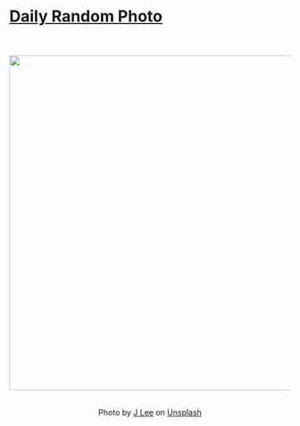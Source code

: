 # [Daily Random Photo](https://www.dailyrandomphoto.com/)

<div align="center">
  <br>
  <br>
  <a href="https://www.dailyrandomphoto.com/p/2021/2021-03-17/"><img src="https://images.unsplash.com/photo-1615280825886-fa817c0a06cc?crop=entropy&cs=tinysrgb&fit=max&fm=jpg&ixid=Mnw3NzUwOHwwfDF8cmFuZG9tfHx8fHx8fHx8MTYxNTkzOTU0NQ&ixlib=rb-1.2.1&q=80&w=1080" width="600px"></a>
  <br>
  <br>
  <p class="has-text-grey">Photo by <a href="https://unsplash.com/@babybluecat?utm_source=Daily%20Random%20Photo&amp;utm_medium=referral" target="_blank" rel="noopener noreferrer">J Lee</a> on <a href="https://unsplash.com/photos/yRXuXvy4sQ4?utm_source=Daily%20Random%20Photo&amp;utm_medium=referral" target="_blank" rel="noopener noreferrer">Unsplash</a></p>
</div>
